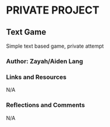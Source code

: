 # PRIVATE PROJECT

## Text Game

Simple text based game, private attempt

### Author: Zayah/Aiden Lang

### Links and Resources

N/A

### Reflections and Comments

N/A
